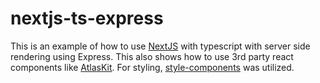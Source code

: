 # nextjs-ts-express

This is an example of how to use [NextJS](https://github.com/zeit/next.js/) with typescript with server side rendering using Express. This also shows how to use 3rd party react components like [AtlasKit](https://bitbucket.org/atlassian/atlaskit-mk-2/src/master/). For styling, [style-components](https://github.com/styled-components/styled-components) was utilized.
